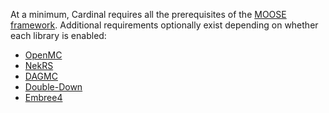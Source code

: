 At a minimum, Cardinal requires all the prerequisites of the [MOOSE framework](minimum_requirements.md). Additional requirements optionally exist depending on
whether each library is enabled:

- [OpenMC](https://docs.openmc.org/en/stable/usersguide/install.html#prerequisites)
- [NekRS](https://github.com/Nek5000/nekRS/tree/next)
- [DAGMC](https://svalinn.github.io/DAGMC/install/dependencies.html)
- [Double-Down](https://double-down.readthedocs.io/en/latest/usersguide/installation.html)
- [Embree4](https://github.com/RenderKit/embree?tab=readme-ov-file#linux-and-macos)
